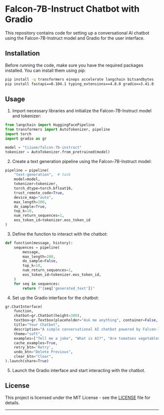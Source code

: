 # Falcon-7B-Instruct Chatbot with Gradio

This repository contains code for setting up a conversational AI chatbot using the Falcon-7B-Instruct model and Gradio for the user interface.

## Installation

Before running the code, make sure you have the required packages installed. You can install them using pip:

```bash
pip install -q transformers einops accelerate langchain bitsandbytes
pip install fastapi==0.104.1 typing_extensions==4.8.0 gradio==3.41.0
```

## Usage

1. Import necessary libraries and initialize the Falcon-7B-Instruct model and tokenizer:

```python
from langchain import HuggingFacePipeline
from transformers import AutoTokenizer, pipeline
import torch
import gradio as gr

model = "tiiuae/falcon-7b-instruct"
tokenizer = AutoTokenizer.from_pretrained(model)
```

2. Create a text generation pipeline using the Falcon-7B-Instruct model:

```python
pipeline = pipeline(
    "text-generation",  # task
    model=model,
    tokenizer=tokenizer,
    torch_dtype=torch.bfloat16,
    trust_remote_code=True,
    device_map="auto",
    max_length=200,
    do_sample=True,
    top_k=10,
    num_return_sequences=1,
    eos_token_id=tokenizer.eos_token_id
)
```

3. Define the function to interact with the chatbot:

```python
def function(message, history):
    sequences = pipeline(
        message,
        max_length=200,
        do_sample=False,
        top_k=10,
        num_return_sequences=1,
        eos_token_id=tokenizer.eos_token_id,
    )
    for seq in sequences:
        return f"{seq['generated_text']}"
```

4. Set up the Gradio interface for the chatbot:

```python
gr.ChatInterface(
    function,
    chatbot=gr.Chatbot(height=300),
    textbox=gr.Textbox(placeholder="Ask me anything", container=False, scale=7),
    title="Your Chatbot",
    description="A simple conversational AI chatbot powered by Falcon-7B-Instruct.",
    theme="soft",
    examples=["Tell me a joke", "What is AI?", "Are tomatoes vegetables?"],
    cache_examples=True,
    retry_btn='Retry',
    undo_btn="Delete Previous",
    clear_btn="Clear",
).launch(share=True)
```

5. Launch the Gradio interface and start interacting with the chatbot.

## License

This project is licensed under the MIT License - see the [LICENSE](LICENSE) file for details.

---